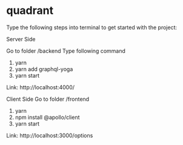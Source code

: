 # quadrant

Type the following steps into terminal to get started with the project:

Server Side

Go to folder /backend
Type following command

1. yarn
2. yarn add graphql-yoga
3. yarn start

Link: http://localhost:4000/

Client Side
Go to folder /frontend

  1. yarn
  2. npm install @apollo/client 
  3. yarn start
  
  Link: http://localhost:3000/options
